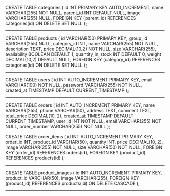 CREATE TABLE categories (
id INT PRIMARY KEY AUTO_INCREMENT,
name VARCHAR(255) NOT NULL,
parent_id INT DEFAULT NULL,
image VARCHAR(255) NULL,
FOREIGN KEY (parent_id) REFERENCES categories(id) ON DELETE SET NULL
);

---

CREATE TABLE products (
id VARCHAR(50) PRIMARY KEY,
group_id VARCHAR(255) NULL,
category_id INT,
name VARCHAR(255) NOT NULL,
description TEXT,
price DECIMAL(10,2) NOT NULL,
size VARCHAR(255),
availability BOOLEAN DEFAULT 1,
quantity_in_stock INT DEFAULT 0,
weight DECIMAL(10,2) DEFAULT NULL,
FOREIGN KEY (category_id) REFERENCES categories(id) ON DELETE SET NULL
);

---

CREATE TABLE users (
id INT AUTO_INCREMENT PRIMARY KEY,
email VARCHAR(100) NOT NULL,
password VARCHAR(255) NOT NULL,
created_at TIMESTAMP DEFAULT CURRENT_TIMESTAMP
);

---

CREATE TABLE orders (
id INT AUTO_INCREMENT PRIMARY KEY,
name VARCHAR(255),
phone VARCHAR(50),
address TEXT,
comment TEXT,
total_price DECIMAL(10, 2),
created_at TIMESTAMP DEFAULT CURRENT_TIMESTAMP,
user_id INT NOT NULL,
email VARCHAR(255) NOT NULL,
order_number VARCHAR(255) NOT NULL
);

CREATE TABLE order_items (
id INT AUTO_INCREMENT PRIMARY KEY,
order_id INT,
product_id VARCHAR(50),
quantity INT,
price DECIMAL(10, 2),
image VARCHAR(255) NOT NULL,
size VARCHAR(50) NOT NULL,
FOREIGN KEY (order_id) REFERENCES orders(id),
FOREIGN KEY (product_id) REFERENCES products(id)
);

---

CREATE TABLE product_images (
id INT AUTO_INCREMENT PRIMARY KEY,
product_id VARCHAR(50),
image VARCHAR(255),
FOREIGN KEY (product_id) REFERENCES products(id) ON DELETE CASCADE
);

---
